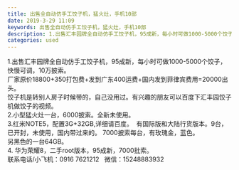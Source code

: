 ```yaml
---
title: 出售全自动仿手工饺子机，猛火灶，手机10部
date: 2019-3-29 11:09
keywords: 出售全自动仿手工饺子机，猛火灶，手机10部
description: 1.出售汇丰园牌全自动仿手工饺子机，95成新，每小时可做1000-5000个饺子，快慢可调，10万披索。厂家原价18800+350打包费+发到广东400运费+国内发到菲律宾费用=20000出头。饺子机是转别人房子时候带的，自己没用过。有兴趣
categories: used
---
```

<td class="t_f" id="postmessage_3335888">

1.出售汇丰园牌全自动仿手工饺子机，95成新，每小时可做1000-5000个饺子，快慢可调，10万披索。<br/>
厂家原价18800+350打包费+发到广东400运费+国内发到菲律宾费用=20000出头。<br/>
饺子机是转别人房子时候带的，自己没用过。有兴趣的朋友可以百度下汇丰园饺子机做饺子的视频。<br/>
2.小型猛火灶一台，6000披索。全新未使用。<br/>
3.红米NOTE5，配置3G+32GB,详细请百度。  有国际版和大陆行货版本。9台，已开封，未使用，国内带过来的。 7000披索每台，有玫瑰金，蓝色。<br/>
另黑色的一台64GB。<br/>
4. 华为荣耀8，二手root版本，95成新，7000批索。<br/>
联系电话/小飞机：0916 7621212   微信：15248883932</td>
